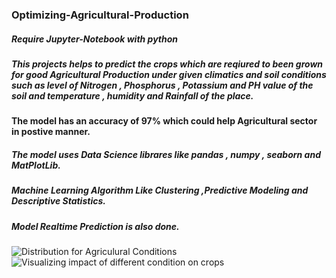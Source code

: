 ### Optimizing-Agricultural-Production
##### Require Jupyter-Notebook with python 
##### This projects helps to predict the crops which are reqiured to been grown for good Agricultural Production under given climatics and soil conditions such as level of Nitrogen , Phosphorus , Potassium and PH value of the soil and temperature , humidity and Rainfall of the place. 
#### The model has an accuracy of 97% which could help Agricultural sector in postive manner.
##### The model uses Data Science librares like pandas , numpy , seaborn and MatPlotLib.
##### Machine Learning Algorithm Like Clustering ,Predictive Modeling and Descriptive Statistics.
##### Model Realtime Prediction is also done.
![Distribution for Agriculural Conditions](https://user-images.githubusercontent.com/77277281/176017448-a985e424-6ade-484a-8ce1-49dbbae50c65.png)
![Visualizing impact of different condition on crops](https://user-images.githubusercontent.com/77277281/176017876-c6c90a58-5541-438c-8af8-367b8b4cf0f5.png)

